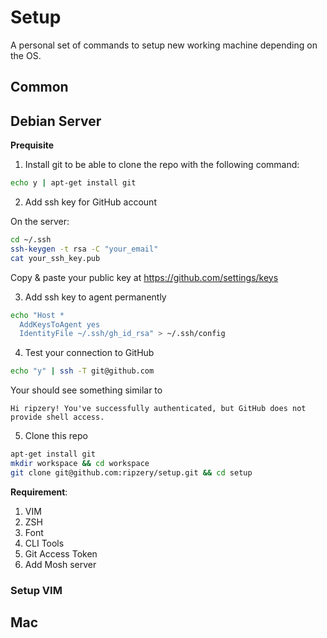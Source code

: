 # Setup

A personal set of commands to setup new working machine depending on the OS.

## Common



## Debian Server

**Prequisite**

1. Install git to be able to clone the repo with the following command:

```bash
echo y | apt-get install git
```

2. Add ssh key for GitHub account

On the server:

```bash
cd ~/.ssh
ssh-keygen -t rsa -C "your_email"
cat your_ssh_key.pub
```
Copy & paste your public key at https://github.com/settings/keys

3. Add ssh key to agent permanently

```bash
echo "Host *
  AddKeysToAgent yes
  IdentityFile ~/.ssh/gh_id_rsa" > ~/.ssh/config
```

4. Test your connection to GitHub

```bash
echo "y" | ssh -T git@github.com
```

Your should see something similar to

```
Hi ripzery! You've successfully authenticated, but GitHub does not provide shell access.
```

5. Clone this repo

```bash
apt-get install git
mkdir workspace && cd workspace
git clone git@github.com:ripzery/setup.git && cd setup
```

**Requirement**:

1. VIM
2. ZSH
3. Font
4. CLI Tools
5. Git Access Token
6. Add Mosh server

### Setup VIM



## Mac

